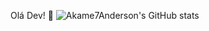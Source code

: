 Olá Dev! 👋
![Akame7Anderson's GitHub stats](https://github-readme-stats.vercel.app/api?username=Akame7Anderson&show_icons=true&theme=radical)
